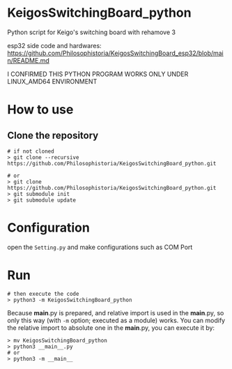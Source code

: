 # KeigosSwitchingBoard_python
Python script for Keigo's switching board with rehamove 3

esp32 side code and hardwares: https://github.com/Philosophistoria/KeigosSwitchingBoard_esp32/blob/main/README.md


I CONFIRMED THIS PYTHON PROGRAM WORKS ONLY UNDER LINUX_AMD64 ENVIRONMENT

# How to use

## Clone the repository

```
# if not cloned
> git clone --recursive https://github.com/Philosophistoria/KeigosSwitchingBoard_python.git

# or
> git clone https://github.com/Philosophistoria/KeigosSwitchingBoard_python.git
> git submodule init
> git submodule update
```

# Configuration
open the `Setting.py` and make configurations such as COM Port

# Run
```
# then execute the code 
> python3 -m KeigosSwitchingBoard_python
```

Because __main__.py is prepared, and relative import is used in the __main__.py, so only this way (with `-m` option; executed as a module) works.
You can modify the relative import to absolute one in the __main__.py, you can execute it by:

```
> mv KeigosSwitchingBoard_python
> python3 __main__.py
# or
> python3 -m __main__
```

